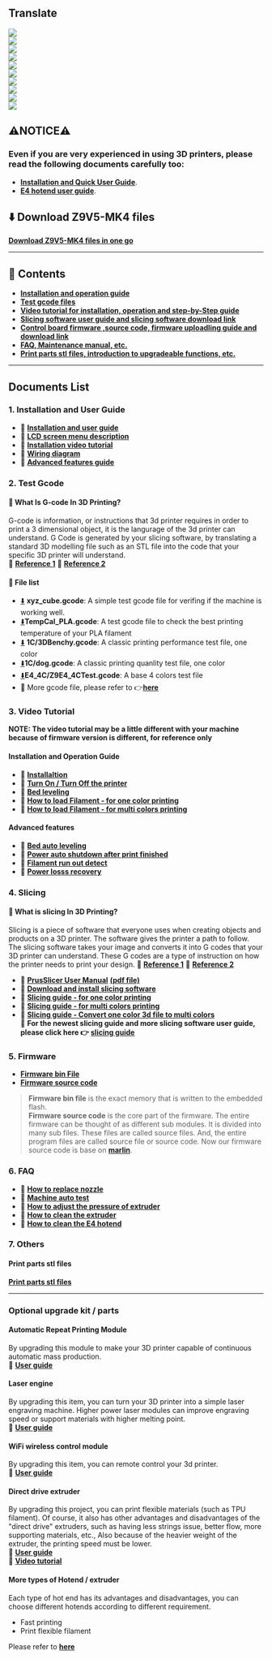 ## Translate
[![](./.pic/ES.png)](https://github-com.translate.goog/ZONESTAR3D/Z9/tree/main/Z9V5/Z9V5-MK4?_x_tr_sl=en&_x_tr_tl=es)   
[![](./.pic/PT.png)](https://github-com.translate.goog/ZONESTAR3D/Z9/tree/main/Z9V5/Z9V5-MK4?_x_tr_sl=en&_x_tr_tl=pt)   
[![](./.pic/sa.png)](https://github-com.translate.goog/ZONESTAR3D/Z9/tree/main/Z9V5/Z9V5-MK4?_x_tr_sl=en&_x_tr_tl=sa)   
[![](./.pic/it.png)](https://github-com.translate.goog/ZONESTAR3D/Z9/tree/main/Z9V5/Z9V5-MK4?_x_tr_sl=en&_x_tr_tl=it)   
[![](./.pic/de.png)](https://github-com.translate.goog/ZONESTAR3D/Z9/tree/main/Z9V5/Z9V5-MK4?_x_tr_sl=en&_x_tr_tl=de)   
[![](./.pic/kr.png)](https://github-com.translate.goog/ZONESTAR3D/Z9/tree/main/Z9V5/Z9V5-MK4?_x_tr_sl=en&_x_tr_tl=kr)   
[![](./.pic/jp.png)](https://github-com.translate.goog/ZONESTAR3D/Z9/tree/main/Z9V5/Z9V5-MK4?_x_tr_sl=en&_x_tr_tl=jp)   
[![](./.pic/ru.png)](https://github-com.translate.goog/ZONESTAR3D/Z9/tree/main/Z9V5/Z9V5-MK4?_x_tr_sl=en&_x_tr_tl=ru)   
[![](./.pic/fr.png)](https://github-com.translate.goog/ZONESTAR3D/Z9/tree/main/Z9V5/Z9V5-MK4?_x_tr_sl=en&_x_tr_tl=fr)   
[![](./.pic/pl.png)](https://github-com.translate.goog/ZONESTAR3D/Z9/tree/main/Z9V5/Z9V5-MK4?_x_tr_sl=en&_x_tr_tl=pl)   

## :warning:NOTICE:warning:
### Even if you are very experienced in using 3D printers, please read the following documents carefully too:  
- [**Installation and Quick User Guide**](./1.Installation_and_User_Guide/Z9V5Pro-MK4_Installation_and_User_Guide_EN.pdf).  
- [**E4 hotend user guide**](./1.Installation_and_User_Guide/E4_Hotend_User_Guide.pdf).  

## :arrow_down: Download Z9V5-MK4 files
[**Download Z9V5-MK4 files in one go**](https://downgit.github.io/#/home?url=https:%2F%2Fgithub.com%2FZONESTAR3D%2FZ9%2Ftree%2Fmain%2FZ9V5%2FZ9V5-MK4)   

------
## :book: Contents
- [**Installation and operation guide**](#1-installation-and-user-guide)  
- [**Test gcode files**](#2-test-gcode)
- [**Video tutorial for installation, operation and step-by-Step guide**](#-3video-tutorial)
- [**Slicing software user guide and slicing software download link**](#4-slicing)
- [**Control board firmware ,source code, firmware uploadling guide and download link**](#5-firmware)
- [**FAQ, Maintenance manual, etc.**](#6-faq)
- [**Print parts stl files, introduction to upgradeable functions, etc.**](#7-others)

------
## Documents List
### 1. Installation and User Guide
- :book: [**Installation and user guide**](./1.Installation_and_User_Guide/Z9V5Pro-MK4_Installation_and_User_Guide_EN.pdf)
- :book: [**LCD screen menu description**](./1.Installation_and_User_Guide/LCD_DWIN_MENU_Description.pdf)
- :movie_camera: [**Installation video tutorial**](https://youtu.be/Xa3Q1m6HbDI)
- :art: [**Wiring diagram**](./1.Installation_and_User_Guide/Z9V5Pro_Wiring_Diagram.jpg)
- :file_folder: [**Advanced features guide**](./1.Installation_and_User_Guide/Advances_Feature/)

### 2. Test Gcode
#### :pencil: What Is G-code In 3D Printing?
G-code is information, or instructions that 3d printer requires in order to print a 3 dimensional object, it is the langurage of the 3d printer can understand. G Code is generated by your slicing software, by translating a standard 3D modelling file such as an STL file into the code that your specific 3D printer will understand.    
:page_with_curl: [**Reference 1**](https://beginner3dprinting.com/what-is-g-code-in-3d-printing/)  :page_with_curl: [**Reference 2**](https://www.reprap.org/wiki/G-code)     
#### :book: File list
- [:arrow_down:](./2.Test_gcode/xyz_cube.zip) **xyz_cube.gcode**:           A simple test gcode file for verifing if the machine is working well.  
- [:arrow_down:](./2.Test_gcode/TempCal_PLA.zip)**TempCal_PLA.gcode**:        A test gcode file to check the best printing temperature of your PLA filament
- [:arrow_down:](./2.Test_gcode/1C/1C_3DBenchy.zip) **1C/3DBenchy.gcode**:        A classic printing performance test file, one color  
- [:arrow_down:](./2.Test_gcode/1C/1C_dog.zip)**1C/dog.gcode**:             A classic printing quanlity test file, one color    
- [:arrow_down:](./2.Test_gcode/E4_4C/Z9E4_4CTest.zip)**E4_4C/Z9E4_4CTest.gcode**:  A base 4 colors test file   
- :file_folder: More gcode file, please refer to :point_right:[**here**]()

### 3. Video Tutorial  
**NOTE: The video tutorial may be a little different with your machine because of firmware version is different, for reference only**     
#### Installation and Operation Guide
- :movie_camera: [**Installaltion**](https://youtu.be/Xa3Q1m6HbDI) 
- :movie_camera: [**Turn On / Turn Off the printer**](https://youtu.be/xTlMHtxkGoY)
- :movie_camera: [**Bed leveling**](https://youtu.be/nxzB7ho1kNo)
- :movie_camera: [**How to load Filament - for one color printing**](https://youtu.be/6aTF5QnFhi4)
- :movie_camera: [**How to load Filament - for multi colors printing**](https://youtu.be/FyHrAMytlT8)
#### Advanced features
- :movie_camera: [**Bed auto leveling**](https://youtu.be/Zoyl6PybsUk)
- :movie_camera: [**Power auto shutdown after print finished**](https://youtu.be/SJLpmJL-tG4)
- :movie_camera: [**Filament run out detect**](https://youtu.be/QCJ-6L6ze1w)   
- :movie_camera: [**Power losss recovery**](https://youtu.be/SK95C-6OpB4) 

### 4. Slicing
#### :pencil: What is slicing In 3D Printing?
Slicing is a piece of software that everyone uses when creating objects and products on a 3D printer. The software gives the printer a path to follow. The slicing software takes your image and converts it into G codes that your 3D printer can understand. These G codes are a type of instruction on how the printer needs to print your design.
:page_with_curl: [**Reference 1**](https://loveandrobots.com/what-is-slicing-in-3d-printing/)  :page_with_curl: [**Reference 2**](https://en.wikipedia.org/wiki/Slicer_(3D_printing))
- :book: [**PrusSlicer User Manual**](./4.Slicing/readme.md)  [**(pdf file)**](./4.Slicing/readme.pdf)  
- :movie_camera: [**Download and install slicing software**](https://youtu.be/SgyXD-kQIeo)  
- :movie_camera: [**Slicing guide - for one color printing**](https://youtu.be/SgyXD-kQIeo4)  
- :movie_camera: [**Slicing guide - for multi colors printing**](https://youtu.be/AIKrszmxvE4)    
- :movie_camera: [**Slicing guide - Convert one color 3d file to multi colors**](https://youtu.be/2LJu4G0T4Zg)    
:star2: **For the newest slicing guide and more slicing software user guide, please click here :point_right: [slicing guide ](https://github.com/ZONESTAR3D/Slicing-Guide)**

### 5. Firmware
- [**Firmware bin File**](https://github.com/ZONESTAR3D/Firmware/tree/master/Z9/Z9V5/Z9V5-MK4)  
- [**Firmware source code**](https://github.com/ZONESTAR3D/source-code-for-3d-printer)
> **Firmware bin file** is the exact memory that is written to the embedded flash.  
> **Firmware source code** is the core part of the firmware. The entire firmware can be thought of as different sub modules. It is divided into many sub files. These files are called source files. And, the entire program files are called source file or source code. Now our firmware source code is base on [**marlin**](https://www.marlinfw.org).

### 6. FAQ
- :movie_camera: [**How to replace nozzle**](https://youtu.be/N3-aCQg5XYI)
- :movie_camera: [**Machine auto test**]()
- :movie_camera: [**How to adjust the pressure of extruder**]()
- :movie_camera: [**How to clean the extruder**]()
- :movie_camera: [**How to clean the E4 hotend**]()

### 7. Others
#### Print parts stl files
[**Print parts stl files**](./7.others/Parts_stl_file/readme.md)

------
### Optional upgrade kit / parts
#### Automatic Repeat Printing Module
By upgrading this module to make your 3D printer capable of continuous automatic mass production.  
:book: [**User guide**](https://github.com/ZONESTAR3D/Upgrade-kit-guide/tree/main/Auto_Repeat_Printing)   

#### Laser engine
By upgrading this item, you can turn your 3D printer into a simple laser engraving machine. Higher power laser modules can improve engraving speed or support materials with higher melting point.  
:book: [**User guide**](https://github.com/ZONESTAR3D/Upgrade-kit-guide/tree/main/Laser%20Engraving)  
<!-- :movie_camera: [**Video tutorial**]() -->

#### WiFi wireless control module
By upgrading this item, you can remote control your 3d printer.    
:book: [**User guide**](https://github.com/ZONESTAR3D/Upgrade-kit-guide/tree/main/WiFi)  
<!-- :movie_camera: [**Video tutorial**]() -->

#### Direct drive extruder
By upgrading this project, you can print flexible materials (such as TPU filament). Of course, it also has other advantages and disadvantages of the "direct drive" extruders, such as having less strings issue, better flow, more supporting materials, etc., Also because of the heavier weight of the extruder, the printing speed must be lower.  
:book: [**User guide**](https://github.com/ZONESTAR3D/Upgrade-kit-guide/tree/main/Direct%20Drive%20Extrruder)   
:movie_camera: [**Video tutorial**](https://youtu.be/7aF-C7VgDZY)

#### More types of Hotend / extruder
Each type of hot end has its advantages and disadvantages, you can choose different hotends according to different requirement.
- Fast printing
- Print flexible filament
<!-- - Hight temperature filament -->
Please refer to [**here**](https://github.com/ZONESTAR3D/Upgrade-kit-guide/tree/main/HOTEND)    
